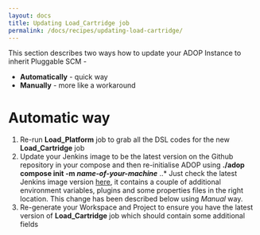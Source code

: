 ```yaml
---
layout: docs
title: Updating Load_Cartridge job
permalink: /docs/recipes/updating-load-cartridge/
---
```


This section describes two ways how to update your ADOP Instance to inherit Pluggable SCM -

* **Automatically** - quick way
* **Manually** - more like a workaround

# Automatic way

1. Re-run **Load_Platform** job to grab all the DSL codes for the new **Load_Cartridge** job
2. Update your Jenkins image to be the latest version on the Github repository in your compose and then re-initialise ADOP using **./adop compose init -m _name-of-your-machine_**
..* Just check the latest Jenkins image version [here](https://github.com/Accenture/adop-docker-compose/blob/master/docker-compose.yml#L203), it contains a couple of additional environment variables, plugins and some properties files in the right location. This change has been described below using _Manual_ way.
3. Re-generate your Workspace and Project to ensure you have the latest version of **Load_Cartridge** job which should contain some additional fields